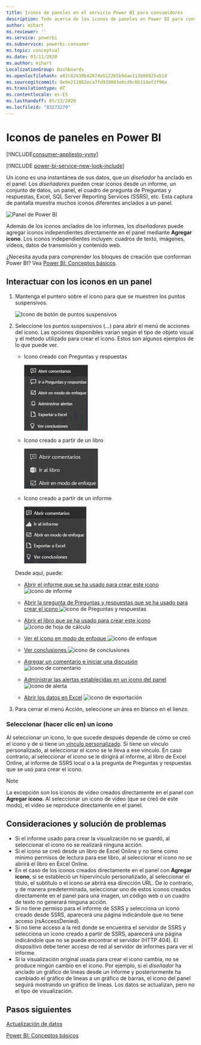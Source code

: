 ```yaml
---
title: Iconos de paneles en el servicio Power BI para consumidores
description: Todo acerca de los iconos de paneles en Power BI para consumidores. Se incluyen los iconos que se crean desde SQL Server Reporting Services (SSRS).
author: mihart
ms.reviewer: ''
ms.service: powerbi
ms.subservice: powerbi-consumer
ms.topic: conceptual
ms.date: 03/11/2020
ms.author: mihart
LocalizationGroup: Dashboards
ms.openlocfilehash: e82c82430b42874e512265b9dae113b86925a51d
ms.sourcegitcommit: 0e9e211082eca7fd939803e0cd9c6b114af2f90a
ms.translationtype: HT
ms.contentlocale: es-ES
ms.lasthandoff: 05/13/2020
ms.locfileid: "83273279"
---
```

# <a name="dashboard-tiles-in-power-bi"></a>Iconos de paneles en Power BI

[!INCLUDE[consumer-appliesto-yyny](../includes/consumer-appliesto-ynny.md)]

[!INCLUDE [power-bi-service-new-look-include](../includes/power-bi-service-new-look-include.md)]

Un icono es una instantánea de sus datos, que un *diseñador* ha anclado en el panel. Los *diseñadores* pueden crear iconos desde un informe, un conjunto de datos, un panel, el cuadro de pregunta de Preguntas y respuestas, Excel, SQL Server Reporting Services (SSRS), etc.  Esta captura de pantalla muestra muchos iconos diferentes anclados a un panel.

![Panel de Power BI](./media/end-user-tiles/power-bi-dash.png)


Además de los iconos anclados de los informes, los *diseñadores* puede agregar iconos independientes directamente en el panel mediante **Agregar icono**. Los iconos independientes incluyen: cuadros de texto, imágenes, vídeos, datos de transmisión y contenido web.

¿Necesita ayuda para comprender los bloques de creación que conforman Power BI?  Vea [Power BI: Conceptos básicos](end-user-basic-concepts.md).


## <a name="interacting-with-tiles-on-a-dashboard"></a>Interactuar con los iconos en un panel

1. Mantenga el puntero sobre el icono para que se muestren los puntos suspensivos.
   
    ![Icono de botón de puntos suspensivos](./media/end-user-tiles/ellipses_new.png)
2. Seleccione los puntos suspensivos (...) para abrir el menú de acciones del icono. Las opciones disponibles varían según el tipo de objeto visual y el método utilizado para crear el icono. Estos son algunos ejemplos de lo que puede ver.

    - Icono creado con Preguntas y respuestas
   
        ![Icono de botón de puntos suspensivos](./media/end-user-tiles/power-bi-options-1.png)

    - Icono creado a partir de un libro
   
        ![Icono de botón de puntos suspensivos](./media/end-user-tiles/power-bi-options-2.png)

    - Icono creado a partir de un informe
   
        ![Icono de botón de puntos suspensivos](./media/end-user-tiles/power-bi-options-3.png)
   
    Desde aquí, puede:
   
   * [Abrir el informe que se ha usado para crear este icono ](end-user-reports.md) ![icono de informe](./media/end-user-tiles/chart-icon.jpg)  
   
   * [Abrir la pregunta de Preguntas y respuestas que se ha usado para crear el icono ](end-user-reports.md) ![icono de Preguntas y respuestas](./media/end-user-tiles/qna-icon.png)  
   

   * [Abrir el libro que se ha usado para crear este icono ](end-user-reports.md) ![icono de hoja de cálculo](./media/end-user-tiles/power-bi-open-worksheet.png)  
   * [Ver el icono en modo de enfoque ](end-user-focus.md) ![icono de enfoque](./media/end-user-tiles/fullscreen-icon.jpg)  
   * [Ver conclusiones ](end-user-insights.md) ![icono de conclusiones](./media/end-user-tiles/power-bi-insights.png)
   * [Agregar un comentario e iniciar una discusión](end-user-comment.md) ![icono de comentario](./media/end-user-tiles/comment-icons.png)
   * [Administrar las alertas establecidas en un icono del panel](end-user-alerts.md) ![icono de alerta](./media/end-user-tiles/power-bi-alert-icon.png)
   * [Abrir los datos en Excel](end-user-export.md) ![icono de exportación](./media/end-user-tiles/power-bi-export-icon.png)


3. Para cerrar el menú Acción, seleccione un área en blanco en el lienzo.

### <a name="select-click-a-tile"></a>Seleccionar (hacer clic en) un icono
Al seleccionar un icono, lo que sucede después depende de cómo se creó el icono y de si tiene un [vínculo personalizado](../create-reports/service-dashboard-edit-tile.md). Si tiene un vínculo personalizado, al seleccionar el icono se le lleva a ese vínculo. En caso contrario, al seleccionar el icono se le dirigirá al informe, al libro de Excel Online, al informe de SSRS local o a la pregunta de Preguntas y respuestas que se usó para crear el icono.

> [!NOTE]
> La excepción son los iconos de vídeo creados directamente en el panel con **Agregar icono**. Al seleccionar un icono de vídeo (que se creó de este modo), el vídeo se reproduce directamente en el panel.   
> 
> 

## <a name="considerations-and-troubleshooting"></a>Consideraciones y solución de problemas
* Si el informe usado para crear la visualización no se guardó, al seleccionar el icono no se realizará ninguna acción.
* Si el icono se creó desde un libro de Excel Online y no tiene como mínimo permisos de lectura para ese libro, al seleccionar el icono no se abrirá el libro en Excel Online.
* En el caso de los iconos creados directamente en el panel con **Agregar icono**, si se estableció un hipervínculo personalizado, al seleccionar el título, el subtítulo o el icono se abrirá esa dirección URL.  De lo contrario, y de manera predeterminada, seleccionar uno de estos iconos creados directamente en el panel para una imagen, un código web o un cuadro de texto no generará ninguna acción.
* Si no tiene permiso para el informe de SSRS y selecciona un icono creado desde SSRS, aparecerá una página indicándole que no tiene acceso (rsAccessDenied).
* Si no tiene acceso a la red donde se encuentra el servidor de SSRS y selecciona un icono creado a partir de SSRS, aparecerá una página indicándole que no se puede encontrar el servidor (HTTP 404). El dispositivo debe tener acceso de red al servidor de informes para ver el informe.
* Si la visualización original usada para crear el icono cambia, no se produce ningún cambio en el icono.  Por ejemplo, si el *diseñador* ha anclado un gráfico de líneas desde un informe y posteriormente ha cambiado el gráfico de líneas a un gráfico de barras, el icono del panel seguirá mostrando un gráfico de líneas. Los datos se actualizan, pero no el tipo de visualización.

## <a name="next-steps"></a>Pasos siguientes
[Actualización de datos](../connect-data/refresh-data.md)

[Power BI: Conceptos básicos](end-user-basic-concepts.md)


